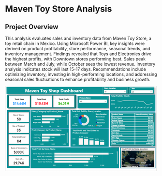 # Maven Toy Store Analysis


## Project Overview
This analysis evaluates sales and inventory data from Maven Toy Store, a toy retail chain in Mexico. Using Microsoft Power BI, key insights were derived on product profitability, store performance, seasonal trends, and inventory management. Findings revealed that Toys and Electronics drive the highest profits, with Downtown stores performing best. Sales peak between March and July, while October sees the lowest revenue. Inventory analysis indicates stock will last 15-17 days. Recommendations include optimizing inventory, investing in high-performing locations, and addressing seasonal sales fluctuations to enhance profitability and business growth.


![image alt](https://github.com/JoshuaGee-bit/PowerBi-Project/blob/1b29b187cd14e1241c2516f5e2d9e514987511c5/Screenshot%202025-07-23%20195934.png)
